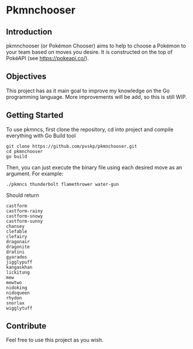 # Pkmnchooser

## Introduction

pkmnchooser (or Pokémon Chooser) aims to help to choose a Pokémon to your team based on moves you desire. It is constructed on the top of PokéAPI (see https://pokeapi.co/).

## Objectives

This project has as it main goal to improve my knowledge on the Go programming language. More improvements will be add, so this is still WIP.

## Getting Started

To use pkmncs, first clone the repository, cd into project and compile everything with Go Build tool
```
git clone https://github.com/pvskp/pkmnchooser.git
cd pkmnchooser
go build
```
Then, you can just execute the binary file using each desired move as an argument. For example:

`./pkmncs thunderbolt flamethrower water-gun`

Should return

```
castform
castform-rainy
castform-snowy
castform-sunny
chansey
clefable
clefairy
dragonair
dragonite
dratini
gyarados
jigglypuff
kangaskhan
lickitung
mew
mewtwo
nidoking
nidoqueen
rhydon
snorlax
wigglytuff
```
## Contribute

Feel free to use this project as you wish.
